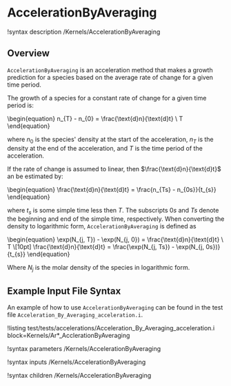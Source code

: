 # AccelerationByAveraging

!syntax description /Kernels/AccelerationByAveraging

## Overview

`AccelerationByAveraging` is an acceleration method that makes a growth prediction for a species based on the average rate of change for a given time period.

The growth of a species for a constant rate of change for a given time period is:

\begin{equation}
n_{T} - n_{0} = \frac{\text{d}n}{\text{d}t} \ T
\end{equation}

where $n_{0}$ is the species' density at the start of the acceleration, $n_{T}$ is the density at the end of the acceleration, and $T$ is the time period of the acceleration.

If the rate of change is assumed to linear, then $\frac{\text{d}n}{\text{d}t}$ an be estimated by:

\begin{equation}
\frac{\text{d}n}{\text{d}t} = \frac{n_{Ts} - n_{0s}}{t_{s}}
\end{equation}

where $t_{s}$ is some simple time less then $T$. The subscripts $0s$ and $Ts$ denote the beginning and end of the simple time, respectively. When converting the density to logarithmic form,
`AccelerationByAveraging` is defined as

\begin{equation}
\exp(N_{j, T}) - \exp(N_{j, 0}) = \frac{\text{d}n}{\text{d}t} \ T  \\[10pt]
\frac{\text{d}n}{\text{d}t} = \frac{\exp(N_{j, Ts}) - \exp(N_{j, 0s})}{t_{s}}
\end{equation}

Where $N_{j}$ is the molar density of the species in logarithmic form.

## Example Input File Syntax

An example of how to use `AccelerationByAveraging` can be found in the
test file `Acceleration_By_Averaging_acceleration.i`.

!listing test/tests/accelerations/Acceleration_By_Averaging_acceleration.i block=Kernels/Ar*_AcclerationByAveraging

!syntax parameters /Kernels/AccelerationByAveraging

!syntax inputs /Kernels/AccelerationByAveraging

!syntax children /Kernels/AccelerationByAveraging
